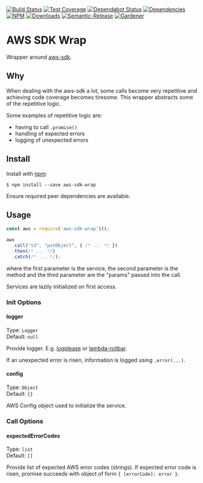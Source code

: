 [![Build Status](https://img.shields.io/travis/simlu/aws-sdk-wrap/master.svg)](https://travis-ci.org/simlu/aws-sdk-wrap)
[![Test Coverage](https://img.shields.io/coveralls/simlu/aws-sdk-wrap/master.svg)](https://coveralls.io/github/simlu/aws-sdk-wrap?branch=master)
[![Dependabot Status](https://api.dependabot.com/badges/status?host=github&repo=simlu/aws-sdk-wrap)](https://dependabot.com)
[![Dependencies](https://david-dm.org/simlu/aws-sdk-wrap/status.svg)](https://david-dm.org/simlu/aws-sdk-wrap)
[![NPM](https://img.shields.io/npm/v/aws-sdk-wrap.svg)](https://www.npmjs.com/package/aws-sdk-wrap)
[![Downloads](https://img.shields.io/npm/dt/aws-sdk-wrap.svg)](https://www.npmjs.com/package/aws-sdk-wrap)
[![Semantic-Release](https://github.com/simlu/js-gardener/blob/master/assets/icons/semver.svg)](https://github.com/semantic-release/semantic-release)
[![Gardener](https://github.com/simlu/js-gardener/blob/master/assets/badge.svg)](https://github.com/simlu/js-gardener)

# AWS SDK Wrap

Wrapper around [aws-sdk](https://www.npmjs.com/package/aws-sdk).

## Why

When dealing with the aws-sdk a lot, some calls become very repetitive and achieving code coverage becomes tiresome. This wrapper abstracts some of the repetitive logic.

Some examples of repetitive logic are:
 - having to call `.promise()` 
 - handling of expected errors
 - logging of unexpected errors

## Install

Install with [npm](https://www.npmjs.com/):

    $ npm install --save aws-sdk-wrap

Ensure required peer dependencies are available.

## Usage

<!-- eslint-disable-next-line import/no-unresolved, import/no-extraneous-dependencies -->
```js
const aws = require('aws-sdk-wrap')();

aws
  .call("s3", "putObject", { /* ... */ })
  .then(/* ... */)
  .catch(/* ... */);
```

where the first parameter is the service, the second parameter is the method and the third parameter are the "params" passed into the call.

Services are lazily initialized on first access.

### Init Options

#### logger

Type: `Logger`<br>
Default: `null`

Provide logger. E.g. [logplease](https://github.com/haadcode/logplease) or [lambda-rollbar](https://github.com/simlu/lambda-rollbar).

If an unexpected error is risen, information is logged using `.error(...)`.

#### config

Type: `Object`<br>
Default: `{}`

AWS Config object used to initialize the service.

### Call Options

#### expectedErrorCodes

Type: `list`<br>
Default: `[]`

Provide list of expected AWS error codes (strings). If expected error code is risen, promise succeeds with object of form `{ [errorCode]: error }`.
